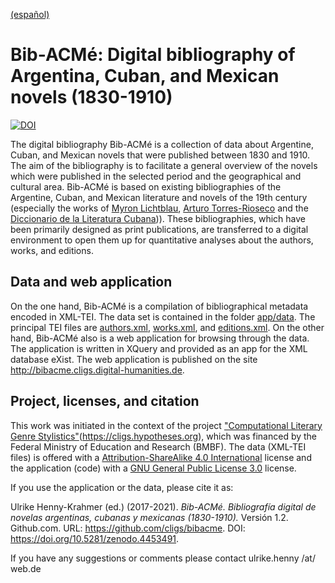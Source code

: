 [(español)](README.md)

# Bib-ACMé: Digital bibliography of Argentina, Cuban, and Mexican novels (1830-1910)
[![DOI](https://zenodo.org/badge/87552639.svg)](https://zenodo.org/badge/latestdoi/87552639)

The digital bibliography Bib-ACMé is a collection of data about Argentine, Cuban, and Mexican novels that were published between 1830 and 1910. The aim of the bibliography is to facilitate a general overview of the novels which were published in the selected period and the geographical and cultural area. Bib-ACMé is based on existing bibliographies of the Argentine, Cuban, and Mexican literature and novels of the 19th century (especially the works of [Myron Lichtblau](https://catalog.hathitrust.org/Record/003156022), [Arturo Torres-Rioseco](https://catalog.hathitrust.org/Record/001168729) and the [Diccionario de la Literatura Cubana](http://www.cervantesvirtual.com/obra/diccionario-de-la-literatura-cubana--0/))). These bibliographies, which have been primarily designed as print publications, are transferred to a digital environment to open them up for quantitative analyses about the authors, works, and editions.

## Data and web application
On the one hand, Bib-ACMé is a compilation of bibliographical metadata encoded in XML-TEI. The data set is contained in the folder [app/data](app/data). The principal TEI files are [authors.xml](app/data/authors.xml), [works.xml](app/data/works.xml), and [editions.xml](app/data/editions.xml). On the other hand, Bib-ACMé also is a web application for browsing through the data. The application is written in XQuery and provided as an app for the XML database eXist. The web application is published on the site http://bibacme.cligs.digital-humanities.de.

## Project, licenses, and citation
This work was initiated in the context of the project ["Computational Literary Genre Stylistics"](CLiGS)(https://cligs.hypotheses.org), which was financed by the Federal Ministry of Education and Research (BMBF). The data (XML-TEI files) is offered with a [Attribution-ShareAlike 4.0 International](https://creativecommons.org/licenses/by-sa/4.0/) license and the application (code) with a [GNU General Public License 3.0](https://www.gnu.org/licenses/gpl-3.0.html) license.

If you use the application or the data, please cite it as:

Ulrike Henny-Krahmer (ed.) (2017-2021). _Bib-ACMé. Bibliografía digital de novelas argentinas, cubanas y mexicanas (1830-1910)._ Versión 1.2. Github.com. URL: https://github.com/cligs/bibacme. DOI: https://doi.org/10.5281/zenodo.4453491.

If you have any suggestions or comments please contact ulrike.henny /at/ web.de
